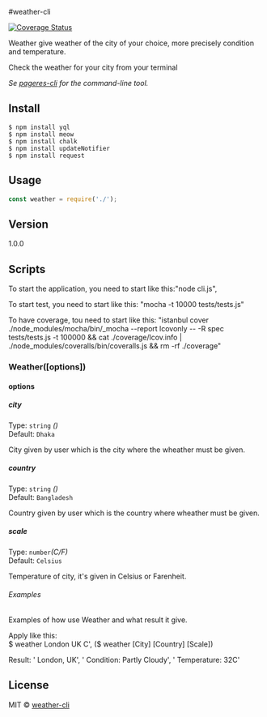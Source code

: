 #weather-cli

[![Coverage Status](https://github.com/92bondstreet/rdd-cdd-tdd/tree/master/weather/tests)](https://github.com/92bondstreet/rdd-cdd-tdd/tree/master/weather/tests)

Weather give weather of the city of your choice, more precisely condition and temperature.

Check the weather for your city from your terminal

*Se [pageres-cli](https://github.com/92bondstreet/rdd-cdd-tdd/tree/master/weather) for the command-line tool.*


## Install

```
$ npm install yql
$ npm install meow
$ npm install chalk
$ npm install updateNotifier
$ npm install request

```


## Usage

```js
const weather = require('./');

```

## Version

1.0.0


## Scripts

To start the application, you need to start like this:"node cli.js",

To start test, you need to start like this: "mocha -t 10000 tests/tests.js"

To have coverage, tou need to start like this: "istanbul cover ./node_modules/mocha/bin/_mocha --report lcovonly -- -R spec tests/tests.js -t 100000 && cat ./coverage/lcov.info | ./node_modules/coveralls/bin/coveralls.js && rm -rf ./coverage"

### Weather([options])

#### options

##### city

Type: `string` *()*<br>
Default: `Dhaka`

City given by user which is the city where the wheather must be given.


##### country

Type: `string` *()*<br>
Default: `Bangladesh`

Country given by user which is the country where wheather must be given.

##### scale

Type: `number`*(C/F)*<br>
Default: `Celsius`

Temperature of city, it's given in Celsius or Farenheit.

###### Examples

Examples of how use Weather and what result it give.

Apply like this:  
$ weather London UK C', ($ weather [City] [Country] [Scale])

Result:
'  London, UK', 
'  Condition: Partly Cloudy',
'  Temperature: 32C'

## License

MIT © [weather-cli](https://github.com/92bondstreet/rdd-cdd-tdd)

